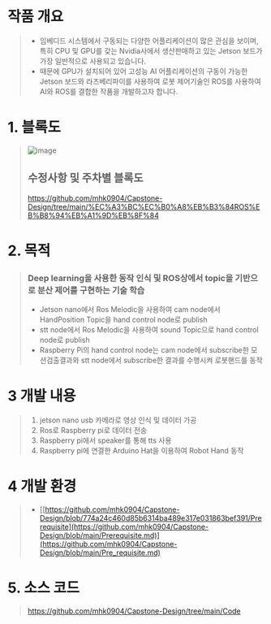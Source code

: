 # 작품 개요
> - 임베디드 시스템에서 구동되는 다양한 어플리케이션이 많은 관심을 보이며, 특히 CPU 및 GPU를 갖는 Nvidia사에서 생산판매하고 있는 Jetson 보드가 가장 일반적으로 사용되고 있습니다.
> - 때문에 GPU가 설치되어 있어 고성능 AI 어플리케이션의 구동이 가능한 Jetson 보드와 라즈베리파이를 사용하여 로봇 제어기술인 ROS를 사용하여 AI와 ROS를 결합한 작품을 개발하고자 합니다.

# 1. 블록도
> ![image](https://user-images.githubusercontent.com/103561996/175265425-872dd966-ef0f-4bd5-84bd-4c4ba31b4091.png)
> ## 수정사항 및 주차별 블록도
> https://github.com/mhk0904/Capstone-Design/tree/main/%EC%A3%BC%EC%B0%A8%EB%B3%84ROS%EB%B8%94%EB%A1%9D%EB%8F%84
# 2. 목적
> ### Deep learning을 사용한 동작 인식 및 ROS상에서 topic을 기반으로 분산 제어를 구현하는 기술 학습
>  - Jetson nano에서 Ros Melodic을 사용하여 cam node에서 HandPosition Topic을 hand control node로 publish
>  - stt node에서 Ros Melodic을 사용하여 sound Topic으로 hand control node로 publish
>  - Raspberry Pi의 hand control node는 cam node에서 subscribe한 모션검출결과와 stt node에서 subscribe한 결과를 수행시켜 로봇핸드를 동작
# 3 개발 내용 
> 1. jetson nano usb 카메라로 영상 인식 및 데이터 가공
> 2. Ros로 Raspberry pi로 데이터 전송
> 3. Raspberry pi에서 speaker를 통해 tts 사용
> 4. Raspberry pi에 연결한 Arduino Hat을 이용하여 Robot Hand 동작

# 4 개발 환경
>  - [[https://github.com/mhk0904/Capstone-Design/blob/774a24c460d85b6314ba489e317e031863bef391/Prerequisite](https://github.com/mhk0904/Capstone-Design/blob/main/Prerequisite.md)](https://github.com/mhk0904/Capstone-Design/blob/main/Pre_requisite.md)
> > 
# 5. 소스 코드
> https://github.com/mhk0904/Capstone-Design/tree/main/Code
